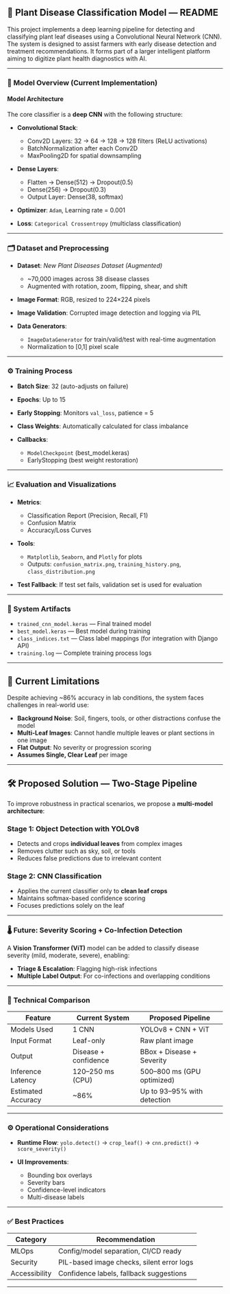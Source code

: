 ## 🌿 Plant Disease Classification Model — README

This project implements a deep learning pipeline for detecting and classifying plant leaf diseases using a Convolutional Neural Network (CNN). The system is designed to assist farmers with early disease detection and treatment recommendations. It forms part of a larger intelligent platform aiming to digitize plant health diagnostics with AI.

---

### 🧠 Model Overview (Current Implementation)

#### Model Architecture

The core classifier is a **deep CNN** with the following structure:

* **Convolutional Stack**:

  * Conv2D Layers: 32 → 64 → 128 → 128 filters (ReLU activations)
  * BatchNormalization after each Conv2D
  * MaxPooling2D for spatial downsampling

* **Dense Layers**:

  * Flatten → Dense(512) → Dropout(0.5)
  * Dense(256) → Dropout(0.3)
  * Output Layer: Dense(38, softmax)

* **Optimizer**: `Adam`, Learning rate = 0.001

* **Loss**: `Categorical Crossentropy` (multiclass classification)

---

### 🗂 Dataset and Preprocessing

* **Dataset**: *New Plant Diseases Dataset (Augmented)*

  * \~70,000 images across 38 disease classes
  * Augmented with rotation, zoom, flipping, shear, and shift
* **Image Format**: RGB, resized to 224×224 pixels
* **Image Validation**: Corrupted image detection and logging via PIL
* **Data Generators**:

  * `ImageDataGenerator` for train/valid/test with real-time augmentation
  * Normalization to \[0,1] pixel scale

---

### ⚙️ Training Process

* **Batch Size**: 32 (auto-adjusts on failure)
* **Epochs**: Up to 15
* **Early Stopping**: Monitors `val_loss`, patience = 5
* **Class Weights**: Automatically calculated for class imbalance
* **Callbacks**:

  * `ModelCheckpoint` (best\_model.keras)
  * EarlyStopping (best weight restoration)

---

### 📈 Evaluation and Visualizations

* **Metrics**:

  * Classification Report (Precision, Recall, F1)
  * Confusion Matrix
  * Accuracy/Loss Curves
* **Tools**:

  * `Matplotlib`, `Seaborn`, and `Plotly` for plots
  * Outputs: `confusion_matrix.png`, `training_history.png`, `class_distribution.png`
* **Test Fallback**: If test set fails, validation set is used for evaluation

---

### 📝 System Artifacts

* `trained_cnn_model.keras` — Final trained model
* `best_model.keras` — Best model during training
* `class_indices.txt` — Class label mappings (for integration with Django API)
* `training.log` — Complete training process logs

---

## 🚧 Current Limitations

Despite achieving \~86% accuracy in lab conditions, the system faces challenges in real-world use:

* **Background Noise**: Soil, fingers, tools, or other distractions confuse the model
* **Multi-Leaf Images**: Cannot handle multiple leaves or plant sections in one image
* **Flat Output**: No severity or progression scoring
* **Assumes Single, Clear Leaf** per image

---

## 🛠️ Proposed Solution — Two-Stage Pipeline

To improve robustness in practical scenarios, we propose a **multi-model architecture**:

### Stage 1: Object Detection with YOLOv8

* Detects and crops **individual leaves** from complex images
* Removes clutter such as sky, soil, or tools
* Reduces false predictions due to irrelevant content

### Stage 2: CNN Classification

* Applies the current classifier only to **clean leaf crops**
* Maintains softmax-based confidence scoring
* Focuses predictions solely on the leaf

---

### 🌡️ Future: Severity Scoring + Co-Infection Detection

A **Vision Transformer (ViT)** model can be added to classify disease severity (mild, moderate, severe), enabling:

* **Triage & Escalation**: Flagging high-risk infections
* **Multiple Label Output**: For co-infections and overlapping conditions

---

### 🔁 Technical Comparison

| Feature            | Current System       | Proposed Pipeline           |
| ------------------ | -------------------- | --------------------------- |
| Models Used        | 1 CNN                | YOLOv8 + CNN + ViT          |
| Input Format       | Leaf-only            | Raw plant image             |
| Output             | Disease + confidence | BBox + Disease + Severity   |
| Inference Latency  | 120–250 ms (CPU)     | 500–800 ms (GPU optimized)  |
| Estimated Accuracy | \~86%                | Up to 93–95% with detection |

---

### ⚙️ Operational Considerations

* **Runtime Flow**:
  `yolo.detect()` → `crop_leaf()` → `cnn.predict()` → `score_severity()`
* **UI Improvements**:

  * Bounding box overlays
  * Severity bars
  * Confidence-level indicators
  * Multi-disease labels

---

### ✅ Best Practices

| Category      | Recommendation                            |
| ------------- | ----------------------------------------- |
| MLOps         | Config/model separation, CI/CD ready      |
| Security      | PIL-based image checks, silent error logs |
| Accessibility | Confidence labels, fallback suggestions   |

---

